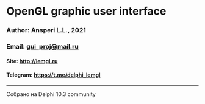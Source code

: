 # OpenGL graphic user interface
  
### Author: Ansperi L.L., 2021
### Email: gui_proj@mail.ru
#### Site: http://lemgl.ru
#### Telegram: https://t.me/delphi_lemgl

---
Собрано на Delphi 10.3 community
